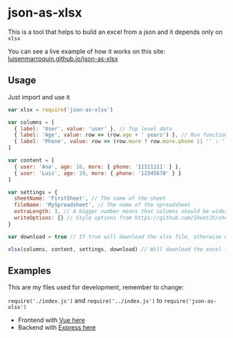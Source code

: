 # json-as-xlsx

This is a tool that helps to build an excel from a json and it depends only on `xlsx`

You can see a live example of how it works on this site: [luisenmarroquin.github.io/json-as-xlsx](https://luisenmarroquin.github.io/json-as-xlsx)

## Usage

Just import and use it

```js
var xlsx = require('json-as-xlsx')

var columns = [
  { label: 'User', value: 'user' }, // Top level data
  { label: 'Age', value: row => (row.age + ' years') }, // Run functions
  { label: 'Phone', value: row => (row.more ? row.more.phone || '' : '') }, // Deep props
]

var content = [
  { user: 'Ana', age: 16, more: { phone: '11111111' } },
  { user: 'Luis', age: 19, more: { phone: '12345678' } }
]

var settings = {
  sheetName: 'FirstSheet', // The name of the sheet
  fileName: 'MySpreadsheet', // The name of the spreadsheet
  extraLength: 3, // A bigger number means that columns should be wider
  writeOptions: {} // Style options from https://github.com/SheetJS/sheetjs#writing-options
}

var download = true // If true will download the xlsx file, otherwise will return a buffer

xlsx(columns, content, settings, download) // Will download the excel file
```

## Examples

This are my files used for development, remember to change:

`require('./index.js')` and `require('../index.js')` to `require('json-as-xlsx')`

* Frontend with [Vue here](https://github.com/LuisEnMarroquin/json-as-xlsx/blob/main/src/App.vue)
* Backend with [Express here](https://github.com/LuisEnMarroquin/json-as-xlsx/blob/main/server.js)

<!--

## Publish to NPM and create tag

Remember to change version number first

```shell
gac New commit # Git add and commit + message
npm login # Login to npm registry
yarn compile # TypeScript compile and uglify code
npm publish # Publish package to NPM
git tag -a -m "Published v1.1.8" v1.1.8 # Tag your release
git push --follow-tags # Push commit and tags
```

-->
